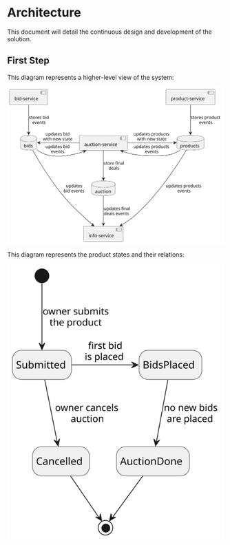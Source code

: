 # Architecture

This document will detail the continuous design and development of the solution.

## First Step

This diagram represents a higher-level view of the system:

![first arch idea](assets/arch-1.svg)

This diagram represents the product states and their relations:

![product state](assets/product-state.svg)
